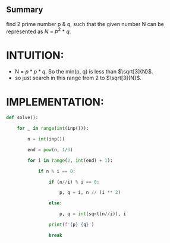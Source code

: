## Summary
find 2 prime number p & q, such that the given number N can be represented as 
$N$ = $p^2$ * $q$.

# INTUITION:
- N = $p * p * q$. So the min(p, q) is less than $\sqrt[3]{N}$.
- so just search in this range from 2 to $\sqrt[3]{N}$.

# IMPLEMENTATION:
```python
def solve():

    for _ in range(int(inp())):

        n = int(inp())

        end = pow(n, 1/3)

        for i in range(2, int(end) + 1):

            if n % i == 0:

                if (n//i) % i == 0:

                    p, q = i, n // (i ** 2)

                else:

                    p, q = int(sqrt(n//i)), i

                print(f'{p} {q}')

                break
```
